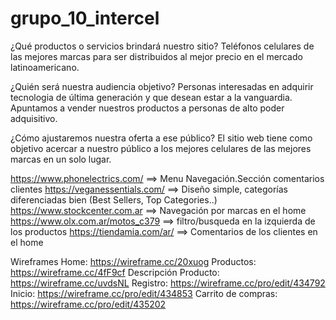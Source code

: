 # grupo_10_intercel

¿Qué productos o servicios brindará nuestro sitio?
Teléfonos celulares de las mejores marcas para ser distribuidos al mejor precio en el mercado latinoamericano. 

¿Quién será nuestra audiencia objetivo? 
Personas interesadas en adquirir tecnologia de última generación y que desean estar a la vanguardia. Apuntamos a vender nuestros productos a personas de alto poder adquisitivo.

¿Cómo ajustaremos nuestra oferta a ese público?
El sitio web tiene como objetivo acercar a nuestro público a los mejores celulares de las mejores marcas en un solo lugar.


https://www.phonelectrics.com/ ==> Menu Navegación.Sección comentarios clientes
https://veganessentials.com/ ==> Diseño simple, categorías diferenciadas bien (Best Sellers, Top Categories..)
https://www.stockcenter.com.ar ==> Navegación por marcas en el home
https://www.olx.com.ar/motos_c379 ==> filtro/busqueda en la izquierda de los productos
https://tiendamia.com/ar/ ==> Comentarios de los clientes en el home


Wireframes
Home: https://wireframe.cc/20xuog
Productos: https://wireframe.cc/4fF9cf
Descripción Producto: https://wireframe.cc/uvdsNL
Registro: https://wireframe.cc/pro/edit/434792
Inicio: https://wireframe.cc/pro/edit/434853
Carrito de compras: https://wireframe.cc/pro/edit/435202
